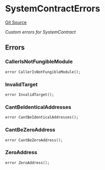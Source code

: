 # SystemContractErrors
[Git Source](https://github.com/zeta-chain/protocol-contracts/blob/3a274ce7bad045a879c73669586611d35509cbce/contracts/zevm/SystemContract.sol)

*Custom errors for SystemContract*


## Errors
### CallerIsNotFungibleModule

```solidity
error CallerIsNotFungibleModule();
```

### InvalidTarget

```solidity
error InvalidTarget();
```

### CantBeIdenticalAddresses

```solidity
error CantBeIdenticalAddresses();
```

### CantBeZeroAddress

```solidity
error CantBeZeroAddress();
```

### ZeroAddress

```solidity
error ZeroAddress();
```

